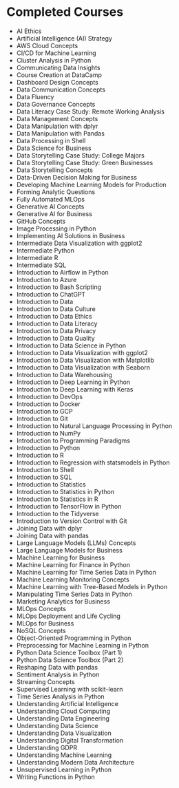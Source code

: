 
# Completed Courses

- AI Ethics
- Artificial Intelligence (AI) Strategy
- AWS Cloud Concepts
- CI/CD for Machine Learning
- Cluster Analysis in Python
- Communicating Data Insights
- Course Creation at DataCamp
- Dashboard Design Concepts
- Data Communication Concepts
- Data Fluency
- Data Governance Concepts
- Data Literacy Case Study: Remote Working Analysis
- Data Management Concepts
- Data Manipulation with dplyr
- Data Manipulation with Pandas
- Data Processing in Shell
- Data Science for Business
- Data Storytelling Case Study: College Majors
- Data Storytelling Case Study: Green Businesses
- Data Storytelling Concepts
- Data-Driven Decision Making for Business
- Developing Machine Learning Models for Production
- Forming Analytic Questions
- Fully Automated MLOps
- Generative AI Concepts
- Generative AI for Business
- GitHub Concepts
- Image Processing in Python
- Implementing AI Solutions in Business
- Intermediate Data Visualization with ggplot2
- Intermediate Python
- Intermediate R
- Intermediate SQL
- Introduction to Airflow in Python
- Introduction to Azure
- Introduction to Bash Scripting
- Introduction to ChatGPT
- Introduction to Data
- Introduction to Data Culture
- Introduction to Data Ethics
- Introduction to Data Literacy
- Introduction to Data Privacy
- Introduction to Data Quality
- Introduction to Data Science in Python
- Introduction to Data Visualization with ggplot2
- Introduction to Data Visualization with Matplotlib
- Introduction to Data Visualization with Seaborn
- Introduction to Data Warehousing
- Introduction to Deep Learning in Python
- Introduction to Deep Learning with Keras
- Introduction to DevOps
- Introduction to Docker
- Introduction to GCP
- Introduction to Git
- Introduction to Natural Language Processing in Python
- Introduction to NumPy
- Introduction to Programming Paradigms
- Introduction to Python
- Introduction to R
- Introduction to Regression with statsmodels in Python
- Introduction to Shell
- Introduction to SQL
- Introduction to Statistics
- Introduction to Statistics in Python
- Introduction to Statistics in R
- Introduction to TensorFlow in Python
- Introduction to the Tidyverse
- Introduction to Version Control with Git
- Joining Data with dplyr
- Joining Data with pandas
- Large Language Models (LLMs) Concepts
- Large Language Models for Business
- Machine Learning for Business
- Machine Learning for Finance in Python
- Machine Learning for Time Series Data in Python
- Machine Learning Monitoring Concepts
- Machine Learning with Tree-Based Models in Python
- Manipulating Time Series Data in Python
- Marketing Analytics for Business
- MLOps Concepts
- MLOps Deployment and Life Cycling
- MLOps for Business
- NoSQL Concepts
- Object-Oriented Programming in Python
- Preprocessing for Machine Learning in Python
- Python Data Science Toolbox (Part 1)
- Python Data Science Toolbox (Part 2)
- Reshaping Data with pandas
- Sentiment Analysis in Python
- Streaming Concepts
- Supervised Learning with scikit-learn
- Time Series Analysis in Python
- Understanding Artificial Intelligence
- Understanding Cloud Computing
- Understanding Data Engineering
- Understanding Data Science
- Understanding Data Visualization
- Understanding Digital Transformation
- Understanding GDPR
- Understanding Machine Learning
- Understanding Modern Data Architecture
- Unsupervised Learning in Python
- Writing Functions in Python
